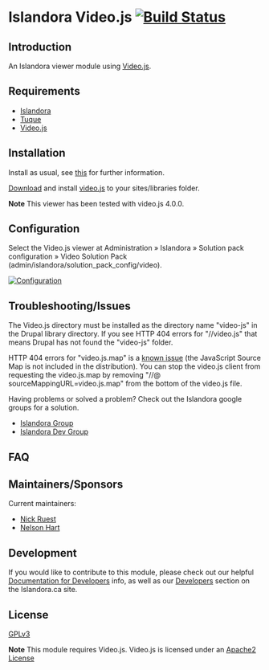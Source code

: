 # Islandora Video.js [![Build Status](https://travis-ci.org/Islandora/islandora_videojs.png?branch=7.x)](https://travis-ci.org/islandora/islandora_videojs)

## Introduction

An Islandora viewer module using [Video.js](http://www.videojs.com/).

## Requirements

* [Islandora](https://github.com/islandora/islandora)
* [Tuque](https://github.com/islandora/tuque)
* [Video.js](http://www.videojs.com/downloads/video-js-4.0.0.zip)

## Installation

Install as usual, see [this](https://drupal.org/documentation/install/modules-themes/modules-7) for further information.

[Download](http://www.videojs.com/downloads/video-js-4.0.0.zip) and install [video.js](http://www.videojs.com/) to your sites/libraries folder.  

**Note** This viewer has been tested with video.js 4.0.0.

## Configuration

Select the Video.js viewer at Administration » Islandora » Solution pack configuration » Video Solution Pack (admin/islandora/solution_pack_config/video).

[![Configuration](http://i.imgur.com/NhMJY2u.png)](http://i.imgur.com/NhMJY2u.png)

## Troubleshooting/Issues

The Video.js directory must be installed as the directory name "video-js" in the Drupal library directory.  If you see HTTP 404 errors for "//video.js" that means Drupal has not found the "video-js" folder.

HTTP 404 errors for "video.js.map" is a [known issue](http://stackoverflow.com/questions/18407543/video-js-map-throwing-a-404-not-found) (the JavaScript Source Map is not included in the distribution).  You can stop the video.js client from requesting the video.js.map by removing "//@ sourceMappingURL=video.js.map" from the bottom of the video.js file.

Having problems or solved a problem? Check out the Islandora google groups for a solution.

* [Islandora Group](https://groups.google.com/forum/?hl=en&fromgroups#!forum/islandora)
* [Islandora Dev Group](https://groups.google.com/forum/?hl=en&fromgroups#!forum/islandora-dev)

## FAQ

## Maintainers/Sponsors
Current maintainers:

* [Nick Ruest](https://github.com/ruebot)
* [Nelson Hart](https://github.com/nhart)

## Development

If you would like to contribute to this module, please check out our helpful [Documentation for Developers](https://github.com/Islandora/islandora/wiki#wiki-documentation-for-developers) info, as well as our [Developers](http://islandora.ca/developers) section on the Islandora.ca site.


## License

[GPLv3](http://www.gnu.org/licenses/gpl-3.0.txt)

**Note** This module requires Video.js. Video.js is licensed under an [Apache2 License](https://github.com/videojs/video.js/blob/master/LICENSE)
